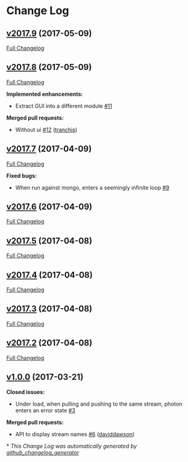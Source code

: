 # Change Log

## [v2017.9](https://github.com/muoncore/photon/tree/v2017.9) (2017-05-09)
[Full Changelog](https://github.com/muoncore/photon/compare/v2017.8...v2017.9)

## [v2017.8](https://github.com/muoncore/photon/tree/v2017.8) (2017-05-09)
[Full Changelog](https://github.com/muoncore/photon/compare/v2017.7...v2017.8)

**Implemented enhancements:**

- Extract GUI into a different module [\#11](https://github.com/muoncore/photon/issues/11)

**Merged pull requests:**

- Without ui [\#12](https://github.com/muoncore/photon/pull/12) ([tranchis](https://github.com/tranchis))

## [v2017.7](https://github.com/muoncore/photon/tree/v2017.7) (2017-04-09)
[Full Changelog](https://github.com/muoncore/photon/compare/v2017.6...v2017.7)

**Fixed bugs:**

- When run against mongo, enters a seemingly infinite loop [\#9](https://github.com/muoncore/photon/issues/9)

## [v2017.6](https://github.com/muoncore/photon/tree/v2017.6) (2017-04-09)
[Full Changelog](https://github.com/muoncore/photon/compare/v2017.5...v2017.6)

## [v2017.5](https://github.com/muoncore/photon/tree/v2017.5) (2017-04-08)
[Full Changelog](https://github.com/muoncore/photon/compare/v2017.4...v2017.5)

## [v2017.4](https://github.com/muoncore/photon/tree/v2017.4) (2017-04-08)
[Full Changelog](https://github.com/muoncore/photon/compare/v2017.3...v2017.4)

## [v2017.3](https://github.com/muoncore/photon/tree/v2017.3) (2017-04-08)
[Full Changelog](https://github.com/muoncore/photon/compare/v2017.2...v2017.3)

## [v2017.2](https://github.com/muoncore/photon/tree/v2017.2) (2017-04-08)
[Full Changelog](https://github.com/muoncore/photon/compare/v1.0.0...v2017.2)

## [v1.0.0](https://github.com/muoncore/photon/tree/v1.0.0) (2017-03-21)
**Closed issues:**

- Under load, when pulling and pushing to the same stream, photon enters an error state [\#3](https://github.com/muoncore/photon/issues/3)

**Merged pull requests:**

- API to display stream names [\#6](https://github.com/muoncore/photon/pull/6) ([daviddawson](https://github.com/daviddawson))



\* *This Change Log was automatically generated by [github_changelog_generator](https://github.com/skywinder/Github-Changelog-Generator)*